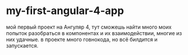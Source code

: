 # my-first-angular-4-app

мой первый проект на Ангуляр 4, тут сможешь найти много моих попыток разобраться в компонентах и их взаимодействии, многие из них удачные.
в проекте много говнокода, но всё билдится и запускается.
